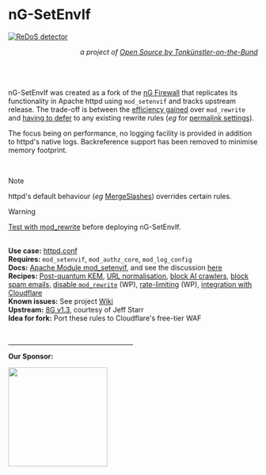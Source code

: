 # nG-SetEnvIf
[![ReDoS detector](https://github.com/t18d/nG-SetEnvIf/actions/workflows/redos-detector.yml/badge.svg?branch=staging)](https://github.com/t18d/nG-SetEnvIf/actions/workflows/redos-detector.yml)
<p align="right"><em>a project of <a href="https://t18d.github.io/">Open Source by Tonkünstler-on-the-Bund</a></em></p>

&nbsp;  
&nbsp;  
&nbsp;  
nG-SetEnvIf was created as a fork of the [nG Firewall](https://perishablepress.com/ng-firewall/) that replicates its functionality in Apache httpd using `mod_setenvif` and tracks upstream release. The trade-off is between the [efficiency gained](https://httpd.apache.org/docs/2.4/rewrite/avoid.html) over `mod_rewrite` and [having to defer](https://www.webmasterworld.com/apache/4572958.htm) to any existing rewrite rules (_eg_ for [permalink settings](https://github.com/t18d/nG-SetEnvIf/wiki/Recipes#disable-mod_rewrite)).

The focus being on performance, no logging facility is provided in addition to httpd's native logs. Backreference support has been removed to minimise memory footprint.

&nbsp;  
> [!NOTE]
> httpd's default behaviour (_eg_ [MergeSlashes](https://httpd.apache.org/docs/2.4/mod/core.html#mergeslashes)) overrides certain rules.

> [!WARNING]
> [Test with mod_rewrite](https://perishablepress.com/ng-firewall-logging/) before deploying nG-SetEnvIf.

&nbsp;  
**Use case:** [httpd.conf](https://httpd.apache.org/docs/trunk/howto/htaccess.html#when)  
**Requires:** `mod_setenvif`, `mod_authz_core`, `mod_log_config`   
**Docs:** [Apache Module mod_setenvif](https://httpd.apache.org/docs/trunk/mod/mod_setenvif.html), and see the discussion [here](https://httpd.apache.org/docs/trunk/rewrite/access.html#blocking-of-robots)  
**Recipes:** [Post-quantum KEM](https://github.com/t18d/nG-SetEnvIf/wiki/Recipes#post-quantum-kem), [URL normalisation](https://github.com/t18d/nG-SetEnvIf/wiki/Recipes#url-normalisation), [block AI crawlers](https://github.com/t18d/nG-SetEnvIf/wiki/Recipes#ai-crawlers), [block spam emails](https://github.com/t18d/nG-SetEnvIf/wiki/Recipes#spam-emails), [disable `mod_rewrite`](https://github.com/t18d/nG-SetEnvIf/wiki/Recipes#disable-mod_rewrite-altogether) (WP), [rate-limiting](https://github.com/t18d/nG-SetEnvIf/wiki/Recipes#rate-limit-404s) (WP), [integration with Cloudflare](https://github.com/t18d/nG-SetEnvIf/wiki/Recipes#cloudflare)  
**Known issues:** See project [Wiki](https://github.com/t18d/nG-SetEnvIf/wiki/Known-Issues)  
**Upstream:** [8G v1.3](https://perishablepress.com/8g-firewall/), courtesy of Jeff Starr  
**Idea for fork:** Port these rules to Cloudflare's free-tier WAF

&nbsp;  
<hr width="50%">

**Our Sponsor:**

<img src="https://github.com/t18d/nG-SetEnvIf/assets/130416721/8d560367-f84b-478b-a9c9-ef1c1dc6331c" width="200" />

